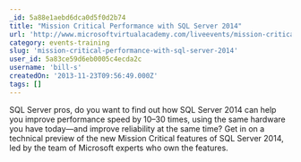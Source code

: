 ```yaml
---
_id: 5a88e1aebd6dca0d5f0d2b74
title: "Mission Critical Performance with SQL Server 2014"
url: 'http://www.microsoftvirtualacademy.com/liveevents/mission-critical-performance-with-sql-server-2014#?fbid=q7_CbY_Cicv'
category: events-training
slug: 'mission-critical-performance-with-sql-server-2014'
user_id: 5a83ce59d6eb0005c4ecda2c
username: 'bill-s'
createdOn: '2013-11-23T09:56:49.000Z'
tags: []
---
```


SQL Server pros, do you want to find out how SQL Server 2014 can help you improve performance speed by 10–30 times, using the same hardware you have today—and improve reliability at the same time? Get in on a technical preview of the new Mission Critical features of SQL Server 2014, led by the team of Microsoft experts who own the features.

